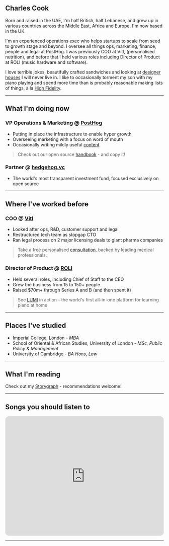 ## Charles Cook

Born and raised in the UAE, I'm half British, half Lebanese, and grew up in various countries across the Middle East, Africa and Europe. I'm now based in the UK. 

I'm an experienced operations exec who helps startups to scale from seed to growth stage and beyond. I oversee all things ops, marketing, finance, people and legal at PostHog. I was previously COO at Vitl, (personalised nutrition), and before that I held various roles including Director of Product at ROLI (music hardware and software).

I love terrible jokes, beautifully crafted sandwiches and looking at [designer houses](https://www.themodernhouse.com/) I will never live in. I like to occasionally torment my son with my piano playing and spend more time than is probably reasonable making lists of things, à la [High Fidelity](https://en.wikipedia.org/wiki/High_Fidelity_(film)).

------

## What I'm doing now

### VP Operations & Marketing @ [PostHog](https://posthog.com)

- Putting in place the infrastructure to enable hyper growth
- Overseeing marketing with a focus on word of mouth
- Occasionally writing mildly useful [content](https://posthog.com/blog/startup-ops-toolkit)

> Check out our open source [handbook](https://posthog.com/handbook/) - and copy it!

### Partner @ [hedgehog.vc](http://hedgehog.vc)

- The world's most transparent investment fund, focused exclusively on open source

------

## Where I've worked before

### COO @ [Vitl](https://vitl.com)

- Looked after ops, R&D, customer support and legal
- Restructured tech team as stopgap CTO
- Ran legal process on 2 major licensing deals to giant pharma companies

> Take a free personalised [consultation](https://vitl.com/consultation), backed by leading medical professionals.

### Director of Product @ [ROLI](https://roli.com)

- Held several roles, including Chief of Staff to the CEO
- Grew the business from 15 to 150+ people
- Raised $70m+ through Series A and B (and then spent it)

> See [LUMI](https://playlumi.com/) in action - the world's first all-in-one platform for learning piano at home.

------

## Places I've studied

- Imperial College, London - _MBA_
- School of Oriental & African Studies, University of London - _MSc, Public Policy & Management_
- University of Cambridge - _BA Hons, Law_

------

## What I'm reading

Check out my [Storygraph](https://app.thestorygraph.com/profile/piemets) - recommendations welcome!

------

## Songs you should listen to

<iframe style="border-radius:12px" src="https://open.spotify.com/embed/playlist/5vMagCTsIWcGjkcqvoPzcM?utm_source=generator" width="100%" height="380" frameBorder="0" allowfullscreen="" allow="autoplay; clipboard-write; encrypted-media; fullscreen; picture-in-picture"></iframe>

------
